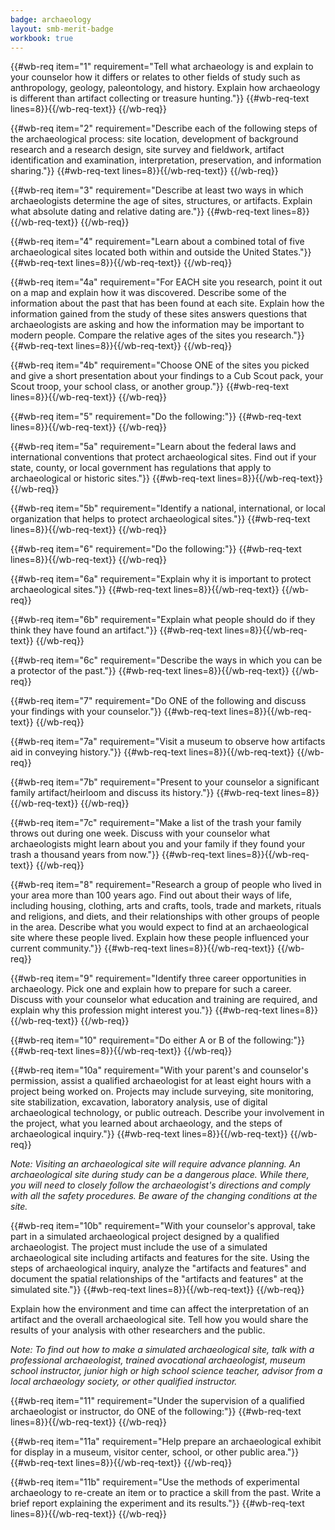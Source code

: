 ```yaml
---
badge: archaeology
layout: smb-merit-badge
workbook: true
---
```



{{#wb-req item="1" requirement="Tell what archaeology is and explain to your counselor how it differs or relates to other fields of study such as anthropology, geology, paleontology, and history. Explain how archaeology is different than artifact collecting or treasure hunting."}}
{{#wb-req-text lines=8}}{{/wb-req-text}}
{{/wb-req}}

{{#wb-req item="2" requirement="Describe each of the following steps of the archaeological process: site location, development of background research and a research design, site survey and fieldwork, artifact identification and examination, interpretation, preservation, and information sharing."}}
{{#wb-req-text lines=8}}{{/wb-req-text}}
{{/wb-req}}

{{#wb-req item="3" requirement="Describe at least two ways in which archaeologists determine the age of sites, structures, or artifacts. Explain what absolute dating and relative dating are."}}
{{#wb-req-text lines=8}}{{/wb-req-text}}
{{/wb-req}}

{{#wb-req item="4" requirement="Learn about a combined total of five archaeological sites located both within and outside the United States."}}
{{#wb-req-text lines=8}}{{/wb-req-text}}
{{/wb-req}}

{{#wb-req item="4a" requirement="For EACH site you research, point it out on a map and explain how it was discovered. Describe some of the information about the past that has been found at each site. Explain how the information gained from the study of these sites answers questions that archaeologists are asking and how the information may be important to modern people. Compare the relative ages of the sites you research."}}
{{#wb-req-text lines=8}}{{/wb-req-text}}
{{/wb-req}}

{{#wb-req item="4b" requirement="Choose ONE of the sites you picked and give a short presentation about your findings to a Cub Scout pack, your Scout troop, your school class, or another group."}}
{{#wb-req-text lines=8}}{{/wb-req-text}}
{{/wb-req}}

{{#wb-req item="5" requirement="Do the following:"}}
{{#wb-req-text lines=8}}{{/wb-req-text}}
{{/wb-req}}

{{#wb-req item="5a" requirement="Learn about the federal laws and international conventions that protect archaeological sites. Find out if your state, county, or local government has regulations that apply to archaeological or historic sites."}}
{{#wb-req-text lines=8}}{{/wb-req-text}}
{{/wb-req}}

{{#wb-req item="5b" requirement="Identify a national, international, or local organization that helps to protect archaeological sites."}}
{{#wb-req-text lines=8}}{{/wb-req-text}}
{{/wb-req}}

{{#wb-req item="6" requirement="Do the following:"}}
{{#wb-req-text lines=8}}{{/wb-req-text}}
{{/wb-req}}

{{#wb-req item="6a" requirement="Explain why it is important to protect archaeological sites."}}
{{#wb-req-text lines=8}}{{/wb-req-text}}
{{/wb-req}}

{{#wb-req item="6b" requirement="Explain what people should do if they think they have found an artifact."}}
{{#wb-req-text lines=8}}{{/wb-req-text}}
{{/wb-req}}

{{#wb-req item="6c" requirement="Describe the ways in which you can be a protector of the past."}}
{{#wb-req-text lines=8}}{{/wb-req-text}}
{{/wb-req}}

{{#wb-req item="7" requirement="Do ONE of the following and discuss your findings with your counselor."}}
{{#wb-req-text lines=8}}{{/wb-req-text}}
{{/wb-req}}

{{#wb-req item="7a" requirement="Visit a museum to observe how artifacts aid in conveying history."}}
{{#wb-req-text lines=8}}{{/wb-req-text}}
{{/wb-req}}

{{#wb-req item="7b" requirement="Present to your counselor a significant family artifact/heirloom and discuss its history."}}
{{#wb-req-text lines=8}}{{/wb-req-text}}
{{/wb-req}}

{{#wb-req item="7c" requirement="Make a list of the trash your family throws out during one week. Discuss with your counselor what archaeologists might learn about you and your family if they found your trash a thousand years from now."}}
{{#wb-req-text lines=8}}{{/wb-req-text}}
{{/wb-req}}

{{#wb-req item="8" requirement="Research a group of people who lived in your area more than 100 years ago. Find out about their ways of life, including housing, clothing, arts and crafts, tools, trade and markets, rituals and religions, and diets, and their relationships with other groups of people in the area. Describe what you would expect to find at an archaeological site where these people lived. Explain how these people influenced your current community."}}
{{#wb-req-text lines=8}}{{/wb-req-text}}
{{/wb-req}}

{{#wb-req item="9" requirement="Identify three career opportunities in archaeology. Pick one and explain how to prepare for such a career. Discuss with your counselor what education and training are required, and explain why this profession might interest you."}}
{{#wb-req-text lines=8}}{{/wb-req-text}}
{{/wb-req}}

{{#wb-req item="10" requirement="Do either A or B of the following:"}}
{{#wb-req-text lines=8}}{{/wb-req-text}}
{{/wb-req}}

{{#wb-req item="10a" requirement="With your parent's and counselor's permission, assist a qualified archaeologist for at least eight hours with a project being worked on. Projects may include surveying, site monitoring, site stabilization, excavation, laboratory analysis, use of digital archaeological technology, or public outreach. Describe your involvement in the project, what you learned about archaeology, and the steps of archaeological inquiry."}}
{{#wb-req-text lines=8}}{{/wb-req-text}}
{{/wb-req}}

*Note: Visiting an archaeological site will require advance planning. An archaeological site during study can be a dangerous place. While there, you will need to closely follow the archaeologist's directions and comply with all the safety procedures. Be aware of the changing conditions at the site.*

{{#wb-req item="10b" requirement="With your counselor's approval, take part in a simulated archaeological project designed by a qualified archaeologist. The project must include the use of a simulated archaeological site including artifacts and features for the site. Using the steps of archaeological inquiry, analyze the \"artifacts and features\" and document the spatial relationships of the \"artifacts and features\" at the simulated site."}}
{{#wb-req-text lines=8}}{{/wb-req-text}}
{{/wb-req}}

Explain how the environment and time can affect the interpretation of an artifact and the overall archaeological site. Tell how you would share the results of your analysis with other researchers and the public.

*Note: To find out how to make a simulated archaeological site, talk with a professional archaeologist, trained avocational archaeologist, museum school instructor, junior high or high school science teacher, advisor from a local archaeology society, or other qualified instructor.*

{{#wb-req item="11" requirement="Under the supervision of a qualified archaeologist or instructor, do ONE of the following:"}}
{{#wb-req-text lines=8}}{{/wb-req-text}}
{{/wb-req}}

{{#wb-req item="11a" requirement="Help prepare an archaeological exhibit for display in a museum, visitor center, school, or other public area."}}
{{#wb-req-text lines=8}}{{/wb-req-text}}
{{/wb-req}}

{{#wb-req item="11b" requirement="Use the methods of experimental archaeology to re-create an item or to practice a skill from the past. Write a brief report explaining the experiment and its results."}}
{{#wb-req-text lines=8}}{{/wb-req-text}}
{{/wb-req}}
